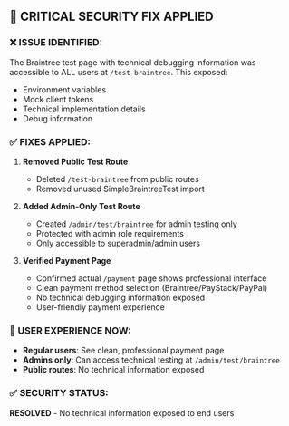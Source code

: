 ## 🚨 CRITICAL SECURITY FIX APPLIED

### ❌ ISSUE IDENTIFIED:

The Braintree test page with technical debugging information was accessible to ALL users at `/test-braintree`. This exposed:

- Environment variables
- Mock client tokens
- Technical implementation details
- Debug information

### ✅ FIXES APPLIED:

1. **Removed Public Test Route**
   - Deleted `/test-braintree` from public routes
   - Removed unused SimpleBraintreeTest import

2. **Added Admin-Only Test Route**
   - Created `/admin/test/braintree` for admin testing only
   - Protected with admin role requirements
   - Only accessible to superadmin/admin users

3. **Verified Payment Page**
   - Confirmed actual `/payment` page shows professional interface
   - Clean payment method selection (Braintree/PayStack/PayPal)
   - No technical debugging information exposed
   - User-friendly payment experience

### 🎯 USER EXPERIENCE NOW:

- **Regular users**: See clean, professional payment page
- **Admins only**: Can access technical testing at `/admin/test/braintree`
- **Public routes**: No technical information exposed

### ✅ SECURITY STATUS:

**RESOLVED** - No technical information exposed to end users
